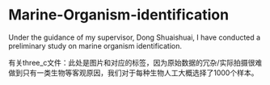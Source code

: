 # Marine-Organism-identification

Under the guidance of my supervisor, Dong Shuaishuai, I have conducted a preliminary study on marine organism identification.

有关three_c文件：此处是图片和对应的标签，因为原始数据的冗杂/实际拍摄很难做到只有一类生物等客观原因，我们对于每种生物人工大概选择了1000个样本。
